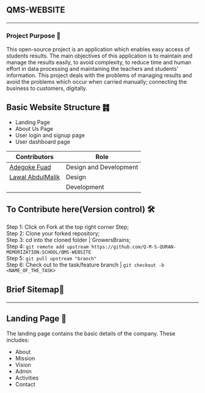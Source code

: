 ## QMS-WEBSITE <hr>

### Project Purpose 📍
This open-source project is an application which enables easy access of students results. The main objectives of this application is to maintain and manage the results easily, to avoid complexity, to reduce time and human effort in data processing and maintaining the teachers and students' information. This project deals with the problems of managing results and avoid the problems which occur when carried manually; connecting the business to customers, digitally.

## Basic Website Structure ䷦
* Landing Page
* About Us Page
* User login and signup page
* User dashboard page


| **Contributors** | **Role** |
| ----------- | ----------- |
| [Adegoke Fuad](https://github.com/ALIPHATICHYD) | Design and Development |
| [Lawal AbdulMalik](https://www.linkedin.com/in/lawal-malik/) | Design|
| []() | Development |


## To Contribute here(Version control) 🛠️
 Step 1: Click on Fork at the top right corner Step; </br>
 Step 2: Clone your forked repository; </br>
 Step 3: cd into the cloned folder | GrowersBrains; </br>
 Step 4: ```git remote add upstream https://github.com/Q-M-S-QURAN-MEMORIZATION-SCHOOL/QMS-WEBSITE```  </br>
 Step 5: ```git pull upstream "branch"```  </br>
 Step 6: Check out to the task/feature branch | ```git checkout -b <NAME_OF_THE_TASK>```

## Brief Sitemap💬 <hr>

## Landing Page 🛬
The landing page contains the basic details of the company. These includes:
* About
* Mission
* Vision
* Admin
* Activities
* Contact
